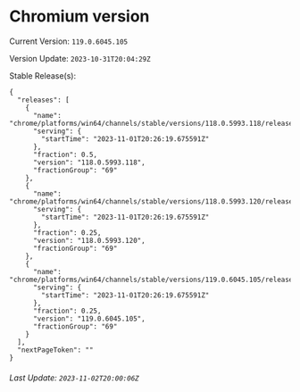 # Chromium version

Current Version: `119.0.6045.105`

Version Update: `2023-10-31T20:04:29Z`

Stable Release(s):
```
{
  "releases": [
    {
      "name": "chrome/platforms/win64/channels/stable/versions/118.0.5993.118/releases/1698870379",
      "serving": {
        "startTime": "2023-11-01T20:26:19.675591Z"
      },
      "fraction": 0.5,
      "version": "118.0.5993.118",
      "fractionGroup": "69"
    },
    {
      "name": "chrome/platforms/win64/channels/stable/versions/118.0.5993.120/releases/1698870379",
      "serving": {
        "startTime": "2023-11-01T20:26:19.675591Z"
      },
      "fraction": 0.25,
      "version": "118.0.5993.120",
      "fractionGroup": "69"
    },
    {
      "name": "chrome/platforms/win64/channels/stable/versions/119.0.6045.105/releases/1698870379",
      "serving": {
        "startTime": "2023-11-01T20:26:19.675591Z"
      },
      "fraction": 0.25,
      "version": "119.0.6045.105",
      "fractionGroup": "69"
    }
  ],
  "nextPageToken": ""
}
```

###### Last Update: `2023-11-02T20:00:06Z`
        